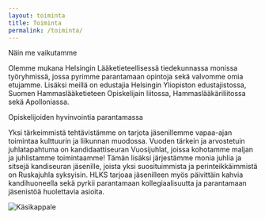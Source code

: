 ```yaml
---
layout: toiminta
title: Toiminta
permalink: /toiminta/
---
```


Näin me vaikutamme

Olemme mukana Helsingin Lääketieteellisessä tiedekunnassa monissa työryhmissä, jossa pyrimme parantamaan opintoja sekä valvomme omia etujamme. Lisäksi meillä on edustajia Helsingin Yliopiston edustajistossa, Suomen Hammaslääketieteen Opiskelijain liitossa, Hammaslääkäriliitossa sekä Apolloniassa.

Opiskelijoiden hyvinvointia parantamassa

Yksi tärkeimmistä tehtävistämme on tarjota jäsenillemme vapaa-ajan toimintaa kulttuurin ja liikunnan muodossa. Vuoden tärkein ja arvostetuin juhlatapahtuma on kandidaattiseuran Vuosijuhlat, joissa kohotamme maljan ja juhlistamme toimintaamme! Tämän lisäksi järjestämme monia juhlia ja sitsejä kandiseuran jäsenille, joista yksi suosituimmista ja perinteikkäimmistä on Ruskajuhla syksyisin. HLKS tarjoaa jäsenilleen myös päivittäin kahvia kandihuoneella sekä pyrkii parantamaan kollegiaalisuutta ja parantamaan jäsenistöä huolettavia asioita.

<p><img class="img-thumbnail img-responsive" alt="Käsikappale" src="https://cloud.githubusercontent.com/assets/2604922/5423946/4ec156bc-82e2-11e4-8689-10b957c180ee.jpg"></p>
